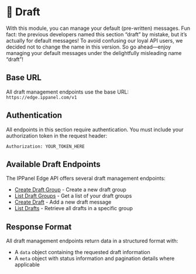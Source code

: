 # 📝 Draft

With this module, you can manage your default (pre-written) messages. Fun fact: the previous developers named this section “draft” by mistake, but it’s actually for default messages! To avoid confusing our loyal API users, we decided not to change the name in this version. So go ahead—enjoy managing your default messages under the delightfully misleading name “draft”!

## Base URL

All draft management endpoints use the base URL: `https://edge.ippanel.com/v1`

## Authentication

All endpoints in this section require authentication. You must include your authorization token in the request header:

```
Authorization: YOUR_TOKEN_HERE
```

## Available Draft Endpoints

The IPPanel Edge API offers several draft management endpoints:

- [Create Draft Group](./create-draft-group) - Create a new draft group
- [List Draft Groups](./list-draft-group) - Get a list of your draft groups
- [Create Draft](./create-draft) - Add a new draft message
- [List Drafts](./list-draft) - Retrieve all drafts in a specific group

## Response Format

All draft management endpoints return data in a structured format with:

- A `data` object containing the requested draft information
- A `meta` object with status information and pagination details where applicable
